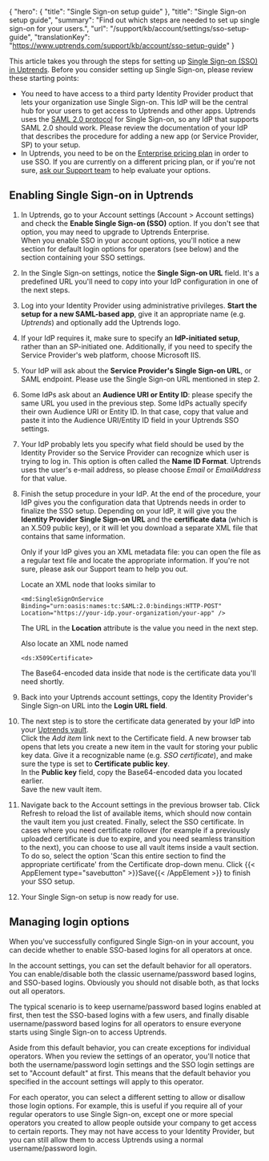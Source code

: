 {
  "hero": {
    "title": "Single Sign-on setup guide"
  },
  "title": "Single Sign-on setup guide",
  "summary": "Find out which steps are needed to set up single sign-on for your users.",
  "url": "/support/kb/account/settings/sso-setup-guide",
  "translationKey": "https://www.uptrends.com/support/kb/account/sso-setup-guide"
}

This article takes you through the steps for setting up [Single Sign-on (SSO) in Uptrends](/support/kb/account/settings/single-sign-on-overview). Before you consider setting up Single Sign-on, please review these starting points:

-   You need to have access to a third party Identity Provider product that lets your organization use Single Sign-on. This IdP will be the central hub for your users to get access to Uptrends and other apps. Uptrends uses the [SAML 2.0 protocol](https://en.wikipedia.org/wiki/Security_Assertion_Markup_Language) for Single Sign-on, so any IdP that supports SAML 2.0 should work. Please review the documentation of your IdP that describes the procedure for adding a new app (or Service Provider, SP) to your setup.
-   In Uptrends, you need to be on the [Enterprise pricing plan](/pricing) in order to use SSO. If you are currently on a different pricing plan, or if you're not sure, [ask our Support team](/contact) to help evaluate your options.

## Enabling Single Sign-on in Uptrends

1.  In Uptrends, go to your Account settings (Account > Account settings) and check the **Enable Single Sign-on (SSO)** option. If you don't see that option, you may need to upgrade to Uptrends Enterprise.  
    When you enable SSO in your account options, you'll notice a new section for default login options for operators (see below) and the section containing your SSO settings.

2.  In the Single Sign-on settings, notice the **Single Sign-on URL** field. It's a predefined URL you'll need to copy into your IdP configuration in one of the next steps.

3.  Log into your Identity Provider using administrative privileges. **Start the setup for a new SAML-based app**, give it an appropriate name (e.g. *Uptrends*) and optionally add the Uptrends logo.

4.  If your IdP requires it, make sure to specify an **IdP-initiated setup**, rather than an SP-initiated one. Additionally, if you need to specify the Service Provider's web platform, choose Microsoft IIS.

5.  Your IdP will ask about the **Service Provider's Single Sign-on URL**, or SAML endpoint. Please use the Single Sign-on URL mentioned in step 2.

6.  Some IdPs ask about an **Audience URI or Entity ID**: please specify the same URL you used in the previous step. Some IdPs actually specify their own Audience URI or Entity ID. In that case, copy that value and paste it into the Audience URI/Entity ID field in your Uptrends SSO settings.

7.  Your IdP probably lets you specify what field should be used by the Identity Provider so the Service Provider can recognize which user is trying to log in. This option is often called the **Name ID Format**. Uptrends uses the user's e-mail address, so please choose *Email* or *EmailAddress* for that value.

8.  Finish the setup procedure in your IdP. At the end of the procedure, your IdP gives you the configuration data that Uptrends needs in order to finalize the SSO setup. Depending on your IdP, it will give you the **Identity Provider Single Sign-on URL** and the **certificate data** (which is an X.509 public key), or it will let you download a separate XML file that contains that same information.  

    Only if your IdP gives you an XML metadata file: you can open the file as a regular text file and locate the appropriate information. If you're not sure, please ask our Support team to help you out.

    Locate an XML node that looks similar to 
    
    `<md:SingleSignOnService Binding="urn:oasis:names:tc:SAML:2.0:bindings:HTTP-POST" Location="https://your-idp.your-organization/your-app" />`
    
    The URL in the **Location** attribute is the value you need in the next step.

    Also locate an XML node named 
    
    `<ds:X509Certificate>`
    
    The Base64-encoded data inside that node is the certificate data you'll need shortly.

9.  Back into your Uptrends account settings, copy the Identity Provider's Single Sign-on URL into the **Login URL field**.

10. The next step is to store the certificate data generated by your IdP into your [Uptrends vault](/support/kb/vault).   
    Click the *Add item* link next to the Certificate field. A new browser tab opens that lets you create a new item in the vault for storing your public key data. Give it a recognizable name (e.g. *SSO certificate*), and make sure the type is set to **Certificate public key**.   
    In the **Public key** field, copy the Base64-encoded data you located earlier.   
    Save the new vault item. 

11. Navigate back to the Account settings in the previous browser tab. Click Refresh to reload the list of available items, which should now contain the vault item you just created. Finally, select the SSO certificate. In cases where you need certificate rollover (for example if a previously uploaded certificate is due to expire, and you need seamless transition to the next), you can choose to use all vault items inside a vault section. To do so, select the option 'Scan this entire section to find the appropriate certificate' from the Certificate drop-down menu. Click {{< AppElement type="savebutton" >}}Save{{< /AppElement >}} to finish your SSO setup. 

12. Your Single Sign-on setup is now ready for use. 

## Managing login options 

When you've successfully configured Single Sign-on in your account, you can decide whether to enable SSO-based logins for all operators at once. 

In the account settings, you can set the default behavior for all operators. You can enable/disable both the classic username/password based logins, and SSO-based logins. Obviously you should not disable both, as that locks out all operators. 

The typical scenario is to keep username/password based logins enabled at first, then test the SSO-based logins with a few users, and finally disable username/password based logins for all operators to ensure everyone starts using Single Sign-on to access Uptrends. 

Aside from this default behavior, you can create exceptions for individual operators. When you review the settings of an operator, you'll notice that both the username/password login settings and the SSO login settings are set to "Account default" at first. This means that the default behavior you specified in the account settings will apply to this operator. 

For each operator, you can select a different setting to allow or disallow those login options. For example, this is useful if you require all of your regular operators to use Single Sign-on, except one or more special operators you created to allow people outside your company to get access to certain reports. They may not have access to your Identity Provider, but you can still allow them to access Uptrends using a normal username/password login.
